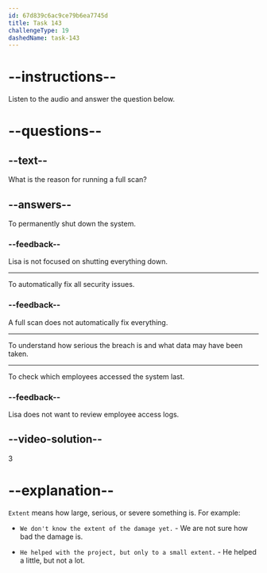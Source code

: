 ```yaml
---
id: 67d839c6ac9ce79b6ea7745d
title: Task 143
challengeType: 19
dashedName: task-143
---
```


<!-- (audio) Lisa: This will help us understand the extent of the breach and what they might have taken. -->

# --instructions--

Listen to the audio and answer the question below.

# --questions--

## --text--

What is the reason for running a full scan?

## --answers--

To permanently shut down the system.

### --feedback--

Lisa is not focused on shutting everything down.

---

To automatically fix all security issues.

### --feedback--

A full scan does not automatically fix everything.

---

To understand how serious the breach is and what data may have been taken.

---

To check which employees accessed the system last.

### --feedback--

Lisa does not want to review employee access logs.

## --video-solution--

3

# --explanation--

`Extent` means how large, serious, or severe something is. For example:

- `We don't know the extent of the damage yet.` - We are not sure how bad the damage is.

- `He helped with the project, but only to a small extent.` - He helped a little, but not a lot.
